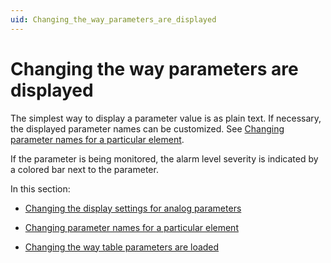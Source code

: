 ```yaml
---
uid: Changing_the_way_parameters_are_displayed
---
```


# Changing the way parameters are displayed

The simplest way to display a parameter value is as plain text. If necessary, the displayed parameter names can be customized. See [Changing parameter names for a particular element](xref:Changing_parameter_names_for_a_particular_element).

If the parameter is being monitored, the alarm level severity is indicated by a colored bar next to the parameter.

In this section:

- [Changing the display settings for analog parameters](xref:Changing_the_display_settings_for_analog_parameters)

- [Changing parameter names for a particular element](xref:Changing_parameter_names_for_a_particular_element)

- [Changing the way table parameters are loaded](xref:Changing_the_way_table_parameters_are_loaded)
